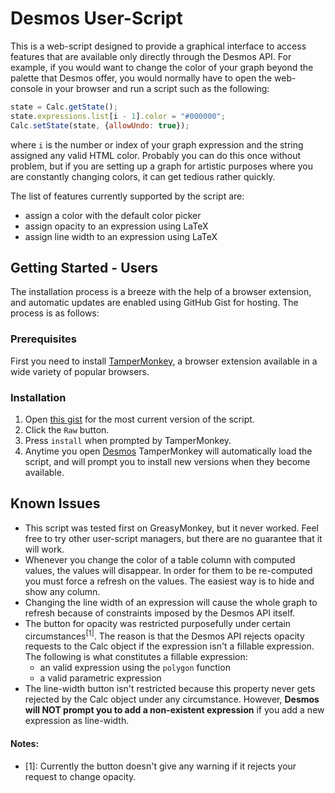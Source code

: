 # Desmos User-Script

This is a web-script designed to provide a graphical interface to access features that are available only directly through the Desmos API. For example, if you would want to change the color of your graph beyond the palette that Desmos offer, you would normally have to open the web-console in your browser and run a script such as the following:

```javascript
state = Calc.getState();
state.expressions.list[i - 1].color = "#000000";
Calc.setState(state, {allowUndo: true});
```

where `i` is the number or index of your graph expression and the string assigned any valid HTML color. Probably you can do this once without problem, but if you are setting up a graph for artistic purposes where you are constantly changing colors, it can get tedious rather quickly.

The list of features currently supported by the script are:

* assign a color with the default color picker
* assign opacity to an expression using LaTeX
* assign line width to an expression using LaTeX

## Getting Started - Users

The installation process is a breeze with the help of a browser extension, and automatic updates are enabled using GitHub Gist for hosting. The process is as follows:

### Prerequisites

First you need to install [TamperMonkey](https://www.tampermonkey.net/), a browser extension available in a wide variety of popular browsers.

### Installation

1. Open [this gist](https://gist.github.com/SlimRunner/aacc9cea998a3a8da31eae9d487412d7) for the most current version of the script.
1. Click the `Raw` button.
1. Press `install` when prompted by TamperMonkey.
1. Anytime you open [Desmos](https://www.desmos.com/calculator) TamperMonkey will automatically load the script, and will prompt you to install new versions when they become available.

## Known Issues

* This script was tested first on GreasyMonkey, but it never worked. Feel free to try other user-script managers, but there are no guarantee that it will work.
* Whenever you change the color of a table column with computed values, the values will disappear. In order for them to be re-computed you must force a refresh on the values. The easiest way is to hide and show any column.
* Changing the line width of an expression will cause the whole graph to refresh because of constraints imposed by the Desmos API itself.
* The button for opacity was restricted purposefully under certain circumstances<sup>[1]</sup>. The reason is that the Desmos API rejects opacity requests to the Calc object if the expression isn't a fillable expression. The following is what constitutes a fillable expression:
	* an valid expression using the `polygon` function
	* a valid parametric expression
* The line-width button isn't restricted because this property never gets rejected by the Calc object under any circumstance. However, **Desmos will NOT prompt you to add a non-existent expression** if you add a new expression as line-width.

#### Notes:
* [1]: Currently the button doesn't give any warning if it rejects your request to change opacity.
